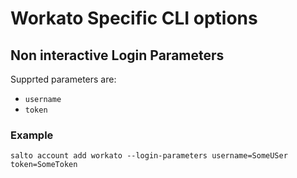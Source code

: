 # Workato Specific CLI options

## Non interactive Login Parameters

Supprted parameters are:

- `username`
- `token`

### Example

```
salto account add workato --login-parameters username=SomeUSer token=SomeToken
```

